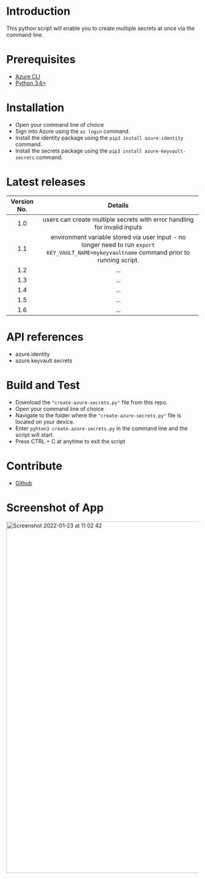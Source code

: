 # Introduction 
This python script will enable you to create multiple secrets at once via the command line.

# Prerequisites
- [Azure CLI](https://docs.microsoft.com/en-us/cli/azure/install-azure-cli)
- [Python 3.6+](https://www.python.org/downloads/)

# Installation
- Open your command line of choice
- Sign into Azure using the ``` az login ``` command.
- Install the identity package using the ``` pip3 install azure-identity ``` command.
- Install the secrets package using the ``` pip3 install azure-keyvault-secrets ``` command.

# Latest releases

| Version No. |                                                            Details                                                      |
| :---------: | :--------------------------------------------------------------------------------------------------------------------:  |
|     1.0     | users can create multiple secrets with error handling for invalid inputs                                                |
|     1.1     | environment variable stored via user input - no longer need to run ```export KEY_VAULT_NAME=mykeyvaultname``` command prior to running script.|
|     1.2     | ...                                                                                                                     |
|     1.3     | ...                                                                                                                     |
|     1.4     | ...                                                                                                                     |
|     1.5     | ...                                                                                                                     |
|     1.6     | ...                                                                                                                     |

# API references
- azure.identity
- azure.keyvault.secrets

# Build and Test
- Download the ``` "create-azure-secrets.py" ``` file from this repo.
- Open your command line of choice
- Navigate to the folder where the ``` "create-azure-secrets.py" ``` file is located on your device.
- Enter ``` pyhton3 create-azure-secrets.py ``` in the command line and the script will start.
- Press CTRL + C at anytime to exit the script

# Contribute
- [Github](https://github.com/TechyTish/AzurePy)


# Screenshot of App
<img width="918" alt="Screenshot 2022-01-23 at 11 02 42" src="https://user-images.githubusercontent.com/27959256/150686559-1fdf88d9-4e05-4c45-b264-9278c78d1fe4.png">
